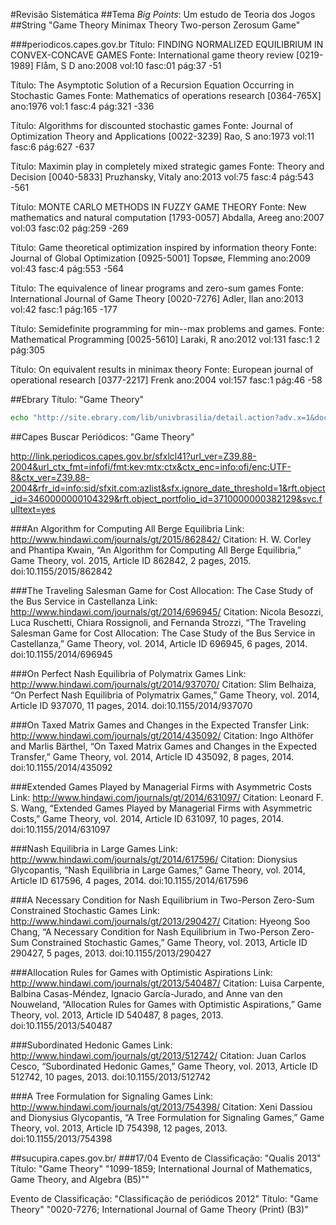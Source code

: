 #Revisão Sistemática
##Tema
_Big Points_: Um estudo de Teoria dos Jogos
##String
"Game Theory Minimax Theory Two-person Zerosum Game"

###periodicos.capes.gov.br
Título: FINDING NORMALIZED EQUILIBRIUM IN CONVEX-CONCAVE GAMES
Fonte: International game theory review [0219-1989] Flåm, S D ano:2008 vol:10 fasc:01 pág:37 -51

Título: The Asymptotic Solution of a Recursion Equation Occurring in Stochastic Games
Fonte: Mathematics of operations research [0364-765X] ano:1976 vol:1 fasc:4 pág:321 -336

Título: Algorithms for discounted stochastic games
Fonte: Journal of Optimization Theory and Applications [0022-3239] Rao, S ano:1973 vol:11 fasc:6 pág:627 -637

Título: Maximin play in completely mixed strategic games
Fonte: Theory and Decision [0040-5833] Pruzhansky, Vitaly ano:2013 vol:75 fasc:4 pág:543 -561

Título: MONTE CARLO METHODS IN FUZZY GAME THEORY
Fonte: New mathematics and natural computation [1793-0057] Abdalla, Areeg ano:2007 vol:03 fasc:02 pág:259 -269

Título: Game theoretical optimization inspired by information theory
Fonte: Journal of Global Optimization [0925-5001] Topsøe, Flemming ano:2009 vol:43 fasc:4 pág:553 -564

Título: The equivalence of linear programs and zero-sum games
Fonte: International Journal of Game Theory [0020-7276] Adler, Ilan ano:2013 vol:42 fasc:1 pág:165 -177

Título: Semidefinite programming for min--max problems and games.
Fonte: Mathematical Programming [0025-5610] Laraki, R ano:2012 vol:131 fasc:1 2 pág:305

Título: On equivalent results in minimax theory
Fonte: European journal of operational research [0377-2217] Frenk ano:2004 vol:157 fasc:1 pág:46 -58









##Ebrary
Título: "Game Theory"

```bash
echo "http://site.ebrary.com/lib/univbrasilia/detail.action?adv.x=1&docID={10264991,10565174,10060519,10146765,10677846,10729361,10654680,10902331,10058113,10212193,10239365}&f00=title&p00=Game+Theory"
```


##Capes
Buscar Periódicos: "Game Theory"

http://link.periodicos.capes.gov.br/sfxlcl41?url_ver=Z39.88-2004&url_ctx_fmt=infofi/fmt:kev:mtx:ctx&ctx_enc=info:ofi/enc:UTF-8&ctx_ver=Z39.88-2004&rfr_id=info:sid/sfxit.com:azlist&sfx.ignore_date_threshold=1&rft.object_id=3460000000104329&rft.object_portfolio_id=3710000000382129&svc.fulltext=yes

###An Algorithm for Computing All Berge Equilibria
Link: http://www.hindawi.com/journals/gt/2015/862842/
Citation: H. W. Corley and Phantipa Kwain, “An Algorithm for Computing All Berge Equilibria,” Game Theory, vol. 2015, Article ID 862842, 2 pages, 2015. doi:10.1155/2015/862842

###The Traveling Salesman Game for Cost Allocation: The Case Study of the Bus Service in Castellanza
Link: http://www.hindawi.com/journals/gt/2014/696945/
Citation: Nicola Besozzi, Luca Ruschetti, Chiara Rossignoli, and Fernanda Strozzi, “The Traveling Salesman Game for Cost Allocation: The Case Study of the Bus Service in Castellanza,” Game Theory, vol. 2014, Article ID 696945, 6 pages, 2014. doi:10.1155/2014/696945

###On Perfect Nash Equilibria of Polymatrix Games
Link: http://www.hindawi.com/journals/gt/2014/937070/
Citation: Slim Belhaiza, “On Perfect Nash Equilibria of Polymatrix Games,” Game Theory, vol. 2014, Article ID 937070, 11 pages, 2014. doi:10.1155/2014/937070

###On Taxed Matrix Games and Changes in the Expected Transfer
Link: http://www.hindawi.com/journals/gt/2014/435092/
Citation: Ingo Althöfer and Marlis Bärthel, “On Taxed Matrix Games and Changes in the Expected Transfer,” Game Theory, vol. 2014, Article ID 435092, 8 pages, 2014. doi:10.1155/2014/435092

###Extended Games Played by Managerial Firms with Asymmetric Costs
Link: http://www.hindawi.com/journals/gt/2014/631097/
Citation: Leonard F. S. Wang, “Extended Games Played by Managerial Firms with Asymmetric Costs,” Game Theory, vol. 2014, Article ID 631097, 10 pages, 2014. doi:10.1155/2014/631097

###Nash Equilibria in Large Games
Link: http://www.hindawi.com/journals/gt/2014/617596/
Citation: Dionysius Glycopantis, “Nash Equilibria in Large Games,” Game Theory, vol. 2014, Article ID 617596, 4 pages, 2014. doi:10.1155/2014/617596

###A Necessary Condition for Nash Equilibrium in Two-Person Zero-Sum Constrained Stochastic Games
Link: http://www.hindawi.com/journals/gt/2013/290427/
Citation: Hyeong Soo Chang, “A Necessary Condition for Nash Equilibrium in Two-Person Zero-Sum Constrained Stochastic Games,” Game Theory, vol. 2013, Article ID 290427, 5 pages, 2013. doi:10.1155/2013/290427

###Allocation Rules for Games with Optimistic Aspirations
Link: http://www.hindawi.com/journals/gt/2013/540487/
Citation: Luisa Carpente, Balbina Casas-Méndez, Ignacio García-Jurado, and Anne van den Nouweland, “Allocation Rules for Games with Optimistic Aspirations,” Game Theory, vol. 2013, Article ID 540487, 8 pages, 2013. doi:10.1155/2013/540487

###Subordinated Hedonic Games
Link: http://www.hindawi.com/journals/gt/2013/512742/
Citation: Juan Carlos Cesco, “Subordinated Hedonic Games,” Game Theory, vol. 2013, Article ID 512742, 10 pages, 2013. doi:10.1155/2013/512742

###A Tree Formulation for Signaling Games
Link: http://www.hindawi.com/journals/gt/2013/754398/
Citation: Xeni Dassiou and Dionysius Glycopantis, “A Tree Formulation for Signaling Games,” Game Theory, vol. 2013, Article ID 754398, 12 pages, 2013. doi:10.1155/2013/754398

##sucupira.capes.gov.br/
###17/04
Evento de Classificação: "Qualis 2013"
Título: "Game Theory"
"1099-1859; International Journal of Mathematics, Game Theory, and Algebra (B5)""

Evento de Classificação: "Classificação de periódicos 2012"
Título: "Game Theory"
"0020-7276; International Journal of Game Theory (Print) (B3)"
